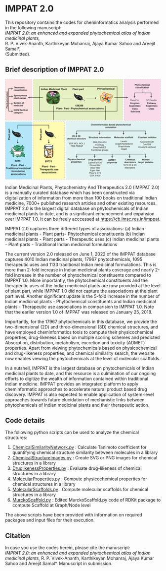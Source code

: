 # IMPPAT 2.0
 
This repository contains the codes for cheminformatics analysis performed in the following manuscript:<br>
<i>IMPPAT 2.0: an enhanced and expanded phytochemical atlas of Indian medicinal plants,</i><br>
R. P. Vivek-Ananth, Karthikeyan Mohanraj, Ajaya Kumar Sahoo and Areejit Samal*,<br>
(Submitted).

## Brief description of IMPPAT 2.0
![DatabaseOverview](https://github.com/asamallab/IMPPAT2/blob/main/DatabaseOverview.png)

Indian Medicinal Plants, Phytochemistry And Therapeutics 2.0 (IMPPAT 2.0) is a manually curated database which has been constructed via digitalization of information from more than 100 books on traditional Indian medicine, 7000+ published research articles and other existing resources. IMPPAT 2.0 is the largest digital database on phytochemicals of Indian medicinal plants to date, and is a significant enhancement and expansion over IMPPAT 1.0. It can be freely acccessed at https://cb.imsc.res.in/imppat.

IMPPAT 2.0 captures three different types of associations:
(a) Indian medicinal plants - Plant parts- Phytochemical constituents
(b) Indian medicinal plants - Plant parts - Therapeutic uses
(c) Indian medicinal plants - Plant parts - Traditional Indian medicinal formulations

The current version 2.0 released on June 1, 2022 of the IMPPAT database captures 4010 Indian medicinal plants, 17967 phytochemicals, 1095 therapeutic uses and 1133 traditional Indian medicinal formulations. This is more than 2-fold increase in Indian medicinal plants coverage and nearly 2-fold increase in the number of phytochemical constituents compared to IMPPAT 1.0. More importantly, the phytochemical constituents and the therapeutic uses of the Indian medicinal plants are now provided at the level of plant part, while IMPPAT 1.0 did not capture the associations at the plant part level. Another significant update is the 5-fold increase in the number of Indian medicinal plants - Phytochemical constituents and Indian medicinal plants - Therapeutic use associations in comparision to IMPPAT 1.0. Note that the earlier version 1.0 of IMPPAT was released on January 25, 2018.

Importantly, for the 17967 phytochemicals in this database, we provide the two-dimensional (2D) and three-dimensional (3D) chemical structures, and have employed cheminformatics tools to compute their physicochemical properties, drug-likeness based on multiple scoring schemes and predicted Absorption, distribution, metabolism, excretion and toxicity (ADMET) properties. Apart from viewing phytochemicals based on physicochemical and drug-likeness properties, and chemical similarity search, the website now enables viewing the phytochemicals at the level of molecular scaffolds.

In a nutshell, IMPPAT is the largest database on phytochemicals of Indian medicinal plants to date, and this resource is a culmination of our ongoing efforts to digitize the wealth of information contained within traditional Indian medicine. IMPPAT provides an integrated platform to apply cheminformatic approaches to accelerate natural product based drug discovery. IMPPAT is also expected to enable application of system-level approaches towards future elucidation of mechanistic links between phytochemicals of Indian medicinal plants and their therapeutic action.

## Code details

The following python scripts can be used to analyze the chemical structures:
1) [ChemicalSimilarityNetwork.py](https://github.com/asamallab/IMPPAT2/blob/main/CODES/ChemicalSimilarityNetwork.py) : Calculate Tanimoto coefficient for quantifying chemical structure similarity between molecules in a library
2) [ChemicalStructureImages.py](https://github.com/asamallab/IMPPAT2/blob/main/CODES/ChemicalStructureImages.py) : Create SVG or PNG images for chemical structures in a library
3) [DruglikenessProperties.py](https://github.com/asamallab/IMPPAT2/blob/main/CODES/DruglikenessProperties.py) : Evaluate drug-likeness of chemical structures in a library
4) [MolecularProperties.py](https://github.com/asamallab/IMPPAT2/blob/main/CODES/MolecularProperties.py) : Compute physicochemical properties for chemical structures in a library 
5) [MolecularScaffolds.py](https://github.com/asamallab/IMPPAT2/blob/main/CODES/MolecularScaffolds.py) : Compute molecular scaffolds for chemical structures in a library
6) [MurckoScaffold.py](https://github.com/asamallab/IMPPAT2/blob/main/CODES/MurckoScaffold.py) : Edited MurckoScaffold.py code of RDKit package to compute Scaffold at Graph/Node level

The above scripts have been provided with information on required packages and input files for their execution.

## Citation
In case you use the codes herein, please cite the manuscript:<br/>
<i>IMPPAT 2.0: an enhanced and expanded phytochemical atlas of Indian medicinal plants</i>, R. P. Vivek-Ananth, Karthikeyan Mohanraj, Ajaya Kumar Sahoo and Areejit Samal*. Manuscript in submission.
